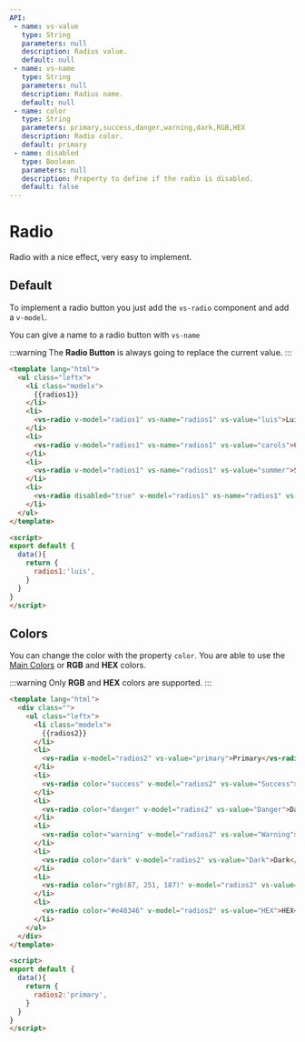```yaml
---
API:
 - name: vs-value
   type: String
   parameters: null
   description: Radius value.
   default: null
 - name: vs-name
   type: String
   parameters: null
   description: Radius name.
   default: null  
 - name: color
   type: String
   parameters: primary,success,danger,warning,dark,RGB,HEX
   description: Radio color.
   default: primary
 - name: disabled
   type: Boolean
   parameters: null
   description: Property to define if the radio is disabled.
   default: false
---
```


# Radio

<box header>

  Radio with a nice effect, very easy to implement.

</box>


<box>

## Default

To implement a radio button you just add the `vs-radio` component and add a `v-model`.

You can give a name to a radio button with `vs-name`

:::warning
The **Radio Button** is always going to replace the current value.
:::

<vuecode md>
<div slot="demo">
  <Demos-Radio-Default />
</div>
<div slot="code">

```html
<template lang="html">
  <ul class="leftx">
    <li class="modelx">
      {{radios1}}
    </li>
    <li>
      <vs-radio v-model="radios1" vs-name="radios1" vs-value="luis">Luis</vs-radio>
    </li>
    <li>
      <vs-radio v-model="radios1" vs-name="radios1" vs-value="carols">Carols</vs-radio>
    </li>
    <li>
      <vs-radio v-model="radios1" vs-name="radios1" vs-value="summer">Summer</vs-radio>
    </li>
    <li>
      <vs-radio disabled="true" v-model="radios1" vs-name="radios1" vs-value="lyon">Lyon - disabled</vs-radio>
    </li>
  </ul>
</template>

<script>
export default {
  data(){
    return {
      radios1:'luis',
    }
  }
}
</script>
```

</div>
</vuecode>

</box>


<box>

## Colors

You can change the color with the property `color`. You are able to use the [Main Colors](/theme/) or **RGB** and **HEX** colors.

:::warning
  Only **RGB** and **HEX** colors are supported.
:::

<vuecode md>
<div slot="demo">
  <Demos-Radio-Colors />
</div>
<div slot="code">

```html
<template lang="html">
  <div class="">
    <ul class="leftx">
      <li class="modelx">
        {{radios2}}
      </li>
      <li>
        <vs-radio v-model="radios2" vs-value="primary">Primary</vs-radio>
      </li>
      <li>
        <vs-radio color="success" v-model="radios2" vs-value="Success">Success</vs-radio>
      </li>
      <li>
        <vs-radio color="danger" v-model="radios2" vs-value="Danger">Danger</vs-radio>
      </li>
      <li>
        <vs-radio color="warning" v-model="radios2" vs-value="Warning">Warning</vs-radio>
      </li>
      <li>
        <vs-radio color="dark" v-model="radios2" vs-value="Dark">Dark</vs-radio>
      </li>
      <li>
        <vs-radio color="rgb(87, 251, 187)" v-model="radios2" vs-value="RGB">RGB</vs-radio>
      </li>
      <li>
        <vs-radio color="#e48346" v-model="radios2" vs-value="HEX">HEX</vs-radio>
      </li>
    </ul>
  </div>
</template>

<script>
export default {
  data(){
    return {
      radios2:'primary',
    }
  }
}
</script>
```

</div>
</vuecode>

</box>
